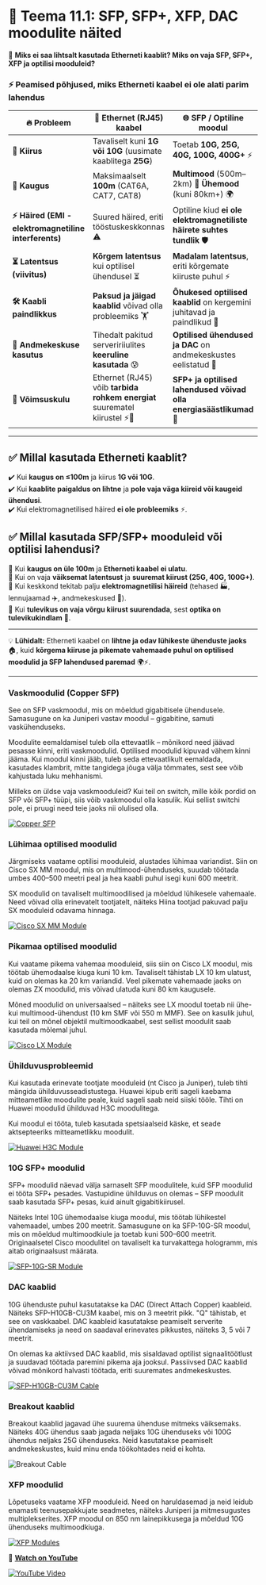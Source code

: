 # 🎯 **Teema 11.1: SFP, SFP+, XFP, DAC moodulite näited**  

🤔 **Miks ei saa lihtsalt kasutada Etherneti kaablit? Miks on vaja SFP, SFP+, XFP ja optilisi mooduleid?**  

### ⚡ **Peamised põhjused, miks Etherneti kaabel ei ole alati parim lahendus**  

| 🔥 **Probleem** | 📡 **Ethernet (RJ45) kaabel** | 🌐 **SFP / Optiline moodul** |
|-----------------|------------------------------|------------------------------|
| **🚀 Kiirus** | Tavaliselt kuni **1G või 10G** (uusimate kaablitega **25G**) | Toetab **10G, 25G, 40G, 100G, 400G+** ⚡ |
| **📏 Kaugus** | Maksimaalselt **100m** (CAT6A, CAT7, CAT8) | **Multimood** (500m–2km) 📡 **Ühemood** (kuni 80km+) 🌍 |
| **⚡ Häired (EMI - elektromagnetiline interferents)** | Suured häired, eriti tööstuskeskkonnas ⚠️ | Optiline kiud **ei ole elektromagnetiliste häirete suhtes tundlik** 🛡️ |
| **⏳ Latentsus (viivitus)** | **Kõrgem latentsus** kui optilisel ühendusel ⏳ | **Madalam latentsus**, eriti kõrgemate kiiruste puhul ⚡ |
| **🛠️ Kaabli paindlikkus** | **Paksud ja jäigad kaablid** võivad olla probleemiks 🏋️ | **Õhukesed optilised kaablid** on kergemini juhitavad ja paindlikud 🧵 |
| **🏢 Andmekeskuse kasutus** | Tihedalt pakitud serveririiulites **keeruline kasutada** 😰 | **Optilised ühendused ja DAC** on andmekeskustes eelistatud 🏬 |
| **🔋 Võimsuskulu** | Ethernet (RJ45) võib **tarbida rohkem energiat** suurematel kiirustel ⚡🔌 | **SFP+ ja optilised lahendused võivad olla energiasäästlikumad** 🌱 |

---

## ✅ **Millal kasutada Etherneti kaablit?**  
✔️ Kui **kaugus on ≤100m** ja kiirus **1G või 10G**.  
✔️ Kui **kaablite paigaldus on lihtne** ja **pole vaja väga kiireid või kaugeid ühendusi**.  
✔️ Kui elektromagnetilised häired **ei ole probleemiks** ⚡.  

## ✅ **Millal kasutada SFP/SFP+ mooduleid või optilisi lahendusi?**  
🔹 Kui **kaugus on üle 100m** ja **Etherneti kaabel ei ulatu**.  
🔹 Kui on vaja **väiksemat latentsust** ja **suuremat kiirust (25G, 40G, 100G+)**.  
🔹 Kui keskkond tekitab palju **elektromagnetilisi häireid** (tehased 🏭, lennujaamad ✈️, andmekeskused 🏢).  
🔹 Kui **tulevikus on vaja võrgu kiirust suurendada**, sest **optika on tulevikukindlam** 🚀.  

---

💡 **Lühidalt:** Etherneti kaabel on **lihtne ja odav lühikeste ühenduste jaoks** 🏠, kuid **kõrgema kiiruse ja pikemate vahemaade puhul on optilised moodulid ja SFP lahendused paremad** 🌍⚡.  

---

### **Vaskmoodulid (Copper SFP)**

See on SFP vaskmoodul, mis on mõeldud gigabitisele ühendusele. Samasugune on ka Juniperi vastav moodul – gigabitine, samuti vaskühenduseks.  

Moodulite eemaldamisel tuleb olla ettevaatlik – mõnikord need jäävad pesasse kinni, eriti vaskmoodulid. Optilised moodulid kipuvad vähem kinni jääma. Kui moodul kinni jääb, tuleb seda ettevaatlikult eemaldada, kasutades klambrit, mitte tangidega jõuga välja tõmmates, sest see võib kahjustada luku mehhanismi.  

Milleks on üldse vaja vaskmooduleid? Kui teil on switch, mille kõik pordid on SFP või SFP+ tüüpi, siis võib vaskmoodul olla kasulik. Kui sellist switchi pole, ei pruugi need teie jaoks nii olulised olla.  

[![Copper SFP](https://www.sopto.com.cn/upload/201905/31/201905311714353271.png)](https://www.sopto.com.cn/upload/201905/31/201905311714353271.png)

### **Lühimaa optilised moodulid**
Järgmiseks vaatame optilisi mooduleid, alustades lühimaa variandist. Siin on Cisco SX MM moodul, mis on multimood-ühenduseks, suudab töötada umbes 400–500 meetri peal ja hea kaabli puhul isegi kuni 600 meetrit.  

SX moodulid on tavaliselt multimoodilised ja mõeldud lühikesele vahemaale. Need võivad olla erinevatelt tootjatelt, näiteks Hiina tootjad pakuvad palju SX mooduleid odavama hinnaga.  

[![Cisco SX MM Module](https://www.almiriatechstore.co.ke/wp-content/uploads/2020/06/Cisco-GLC-SX-MM-SFP-Module-scaled.jpg)](https://www.almiriatechstore.co.ke/wp-content/uploads/2020/06/Cisco-GLC-SX-MM-SFP-Module-scaled.jpg)

### **Pikamaa optilised moodulid**
Kui vaatame pikema vahemaa mooduleid, siis siin on Cisco LX moodul, mis töötab ühemodaalse kiuga kuni 10 km. Tavaliselt tähistab LX 10 km ulatust, kuid on olemas ka 20 km variandid. Veel pikemate vahemaade jaoks on olemas ZX moodulid, mis võivad ulatuda kuni 80 km kaugusele.  

Mõned moodulid on universaalsed – näiteks see LX moodul toetab nii ühe- kui multimood-ühendust (10 km SMF või 550 m MMF). See on kasulik juhul, kui teil on mõnel objektil multimoodkaabel, sest sellist moodulit saab kasutada mõlemal juhul.  

[![Cisco LX Module](https://m.media-amazon.com/images/I/71NEm9hYqHL._AC_SL1500_.jpg)](https://m.media-amazon.com/images/I/71NEm9hYqHL._AC_SL1500_.jpg)

### **Ühilduvusprobleemid**
Kui kasutada erinevate tootjate mooduleid (nt Cisco ja Juniper), tuleb tihti mängida ühilduvusseadistustega. Huawei kipub eriti sageli kaebama mitteametlike moodulite peale, kuid sageli saab neid siiski tööle. Tihti on Huawei moodulid ühilduvad H3C moodulitega.  

Kui moodul ei tööta, tuleb kasutada spetsiaalseid käske, et seade aktsepteeriks mitteametlikku moodulit.  

[![Huawei H3C Module](https://www.etulinktechnology.com/js/htmledit/kindeditor-en/attached/20200527/20200527101320_11953.png)](https://www.etulinktechnology.com/js/htmledit/kindeditor-en/attached/20200527/20200527101320_11953.png)

### **10G SFP+ moodulid**
SFP+ moodulid näevad välja sarnaselt SFP moodulitele, kuid SFP moodulid ei tööta SFP+ pesades. Vastupidine ühilduvus on olemas – SFP moodulit saab kasutada SFP+ pesas, kuid ainult gigabitikiirusel.  

Näiteks Intel 10G ühemodaalse kiuga moodul, mis töötab lühikestel vahemaadel, umbes 200 meetrit. Samasugune on ka SFP-10G-SR moodul, mis on mõeldud multimoodkiule ja toetab kuni 500–600 meetrit. Originaalsetel Cisco moodulitel on tavaliselt ka turvakattega hologramm, mis aitab originaalsust määrata.  

[![SFP-10G-SR Module](https://www.tonitrus.com/media/image/97/8d/f4/cisco-sfp-10g-sr-10gbase-sr-sfp-module-10103878-Vm5n.jpg)](https://www.tonitrus.com/media/image/97/8d/f4/cisco-sfp-10g-sr-10gbase-sr-sfp-module-10103878-Vm5n.jpg)

### **DAC kaablid**
10G ühenduste puhul kasutatakse ka DAC (Direct Attach Copper) kaableid. Näiteks SFP-H10GB-CU3M kaabel, mis on 3 meetrit pikk. "Q" tähistab, et see on vaskkaabel. DAC kaableid kasutatakse peamiselt serverite ühendamiseks ja need on saadaval erinevates pikkustes, näiteks 3, 5 või 7 meetrit.  

On olemas ka aktiivsed DAC kaablid, mis sisaldavad optilist signaalitöötlust ja suudavad töötada paremini pikema aja jooksul. Passiivsed DAC kaablid võivad mõnikord halvasti töötada, eriti suuremates andmekeskustes.  

[![SFP-H10GB-CU3M Cable](https://m.media-amazon.com/images/I/81jx2UBzBXL._AC_SL1500_.jpg)](https://m.media-amazon.com/images/I/81jx2UBzBXL._AC_SL1500_.jpg)

### **Breakout kaablid**
Breakout kaablid jagavad ühe suurema ühenduse mitmeks väiksemaks. Näiteks 40G ühendus saab jagada neljaks 10G ühenduseks või 100G ühendus neljaks 25G ühenduseks. Neid kasutatakse peamiselt andmekeskustes, kuid minu enda töökohtades neid ei kohta.  

![Breakout Cable](https://media.startech.com/cms/products/gallery_large/qsfp4x10ao15.main.jpg)

### **XFP moodulid**
Lõpetuseks vaatame XFP mooduleid. Need on haruldasemad ja neid leidub enamasti teenusepakkujate seadmetes, näiteks Juniperi ja mitmesugustes multiplekserites. XFP moodul on 850 nm lainepikkusega ja mõeldud 10G ühenduseks multimoodkiuga.  

[![XFP Modules](https://upload.wikimedia.org/wikipedia/commons/d/d8/Intel_XFP.jpg)](https://upload.wikimedia.org/wikipedia/commons/d/d8/Intel_XFP.jpg)


🔗 **[Watch on YouTube](https://www.youtube.com/watch?v=o8jL1lxdN4M)**

[![YouTube Video](https://img.youtube.com/vi/o8jL1lxdN4M/0.jpg)](https://www.youtube.com/watch?v=o8jL1lxdN4M)